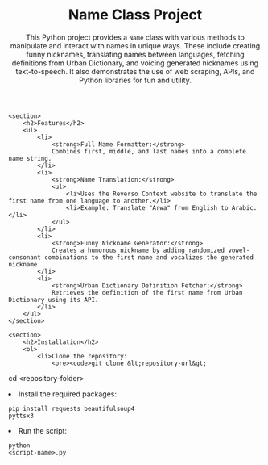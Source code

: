 <header>
        <h1>Name Class Project</h1>
        <p>
            This Python project provides a <code>Name</code> class with various methods to manipulate and interact with names in unique ways. These include creating funny nicknames, translating names between languages, fetching definitions from Urban Dictionary, and voicing generated nicknames using text-to-speech. It also demonstrates the use of web scraping, APIs, and Python libraries for fun and utility.
        </p>
    </header>

    <section>
        <h2>Features</h2>
        <ul>
            <li>
                <strong>Full Name Formatter:</strong>
                Combines first, middle, and last names into a complete name string.
            </li>
            <li>
                <strong>Name Translation:</strong>
                <ul>
                    <li>Uses the Reverso Context website to translate the first name from one language to another.</li>
                    <li>Example: Translate "Arwa" from English to Arabic.</li>
                </ul>
            </li>
            <li>
                <strong>Funny Nickname Generator:</strong>
                Creates a humorous nickname by adding randomized vowel-consonant combinations to the first name and vocalizes the generated nickname.
            </li>
            <li>
                <strong>Urban Dictionary Definition Fetcher:</strong>
                Retrieves the definition of the first name from Urban Dictionary using its API.
            </li>
        </ul>
    </section>

    <section>
        <h2>Installation</h2>
        <ol>
            <li>Clone the repository:
                <pre><code>git clone &lt;repository-url&gt;
cd &lt;repository-folder&gt;</code></pre>
            </li>
            <li>Install the required packages:
                <pre><code>pip install requests beautifulsoup4 pyttsx3</code></pre>
            </li>
            <li>Run the script:
                <pre><code>python &lt;script-name&gt;.py</code></pre>
            </li>
        </ol>
    </section>
